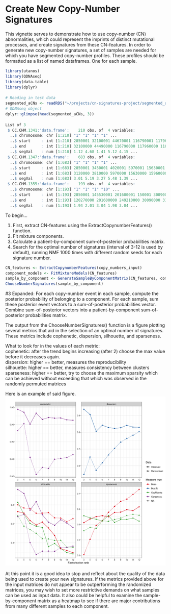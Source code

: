 Create New Copy-Number Signatures
================

This vignette serves to demonstrate how to use copy-number (CN)
abnormalities, which could represent the imprints of distinct mutational
processes, and create signatures from these CN-features. In order to
generate new copy-number signatures, a set of samples are needed for
which you have segmented copy-number profiles. These profiles should be
formatted as a list of named dataframes. One for each sample.

``` r
library(utanos)
library(QDNAseq)
library(data.table)
library(dplyr)

# Reading in test data
segmented_aCNs <- readRDS("~/projects/cn-signatures-project/segmented_aCNs.rds")
# QDNAseq object
dplyr::glimpse(head(segmented_aCNs, 3))

List of 3
 $ CC.CHM.1341:'data.frame':    210 obs. of  4 variables:
  ..$ chromosome: chr [1:210] "1" "1" "1" "1" ...
  ..$ start     : int [1:210] 2850001 32100001 44670001 116790001 117960001 118740001 119010001 145530001 171090001 171660001 ...
  ..$ end       : int [1:210] 32100000 44490000 116790000 117960000 118740000 119010000 120270000 171090000 171660000 172530000 ...
  ..$ segVal    : num [1:210] 1.12 4.68 1.41 5.12 4.15 ...
 $ CC.CHM.1347:'data.frame':    683 obs. of  4 variables:
  ..$ chromosome: chr [1:683] "1" "1" "1" "1" ...
  ..$ start     : int [1:683] 2850001 3450001 4020001 5970001 15630001 15960001 18030001 19200001 22020001 23340001 ...
  ..$ end       : int [1:683] 3120000 3810000 5970000 15630000 15960000 18030000 19200000 21840000 23340000 23910000 ...
  ..$ segVal    : num [1:683] 3.01 5.19 3.27 5.48 1.39 ...
 $ CC.CHM.1355:'data.frame':    193 obs. of  4 variables:
  ..$ chromosome: chr [1:193] "1" "1" "1" "10" ...
  ..$ start     : int [1:193] 2850001 145530001 201600001 150001 30090001 31500001 33690001 34230001 42960001 106230001 ...
  ..$ end       : int [1:193] 120270000 201600000 249210000 30090000 31500000 33690000 34230000 38430000 106230000 111540000 ...
  ..$ segVal    : num [1:193] 1.94 2.01 3.04 1.98 3.04 ...
```

To begin…  
1. First, extract CN-features using the ExtractCopynumberFeatures()
function.  
2. Fit mixture components.  
3. Calculate a patient-by-component sum-of-posterior probabilities
matrix.  
4. Search for the optimal number of signatures (interval of 3-12 is used
by default), running NMF 1000 times with different random seeds for each
signature number.

``` r
CN_features <- ExtractCopynumberFeatures(copy_numbers_input)
component_models <- FitMixtureModels(CN_features)
sample_by_component <- GenerateSampleByComponentMatrix(CN_features, component_models)
ChooseNumberSignatures(sample_by_component)
```

\#3 Expanded: For each copy-number event in each sample, compute the
posterior probability of belonging to a component. For each sample, sum
these posterior event vectors to a sum-of-posterior probabilities
vector. Combine sum-of-posterior vectors into a patient-by-component
sum-of-posterior probabilities matrix.

The output from the ChooseNumberSignatures() function is a figure
plotting several metrics that aid in the selection of an optimal number
of signatures. These metrics include cophenetic, dispersion, silhouette,
and sparseness.

What to look for in the values of each metric:  
cophenetic: after the trend begins increasing (after 2) choose the max
value before it decreases again.  
dispersion: higher == better, measures the reproducibility  
silhouette: higher == better, measures consistency between clusters  
sparseness: higher == better, try to choose the maximum sparsity which
can be achieved without exceeding that which was observed in the
randomly permuted matrices

Here is an example of said figure.  
<img src="../images/choose_optimal_Nsignatures_metrics.png" width="943" />

At this point it is a good idea to stop and reflect about the quality of
the data being used to create your new signatures. If the metrics
provided above for the input matrices do not appear to be outperforming
the randomized matrices, you may wish to set more restrictive demands on
what samples can be used as input data. It also could be helpful to
examine the sample-by-component matrix as a heatmap to see if there are
major contributions from many different samples to each component.
